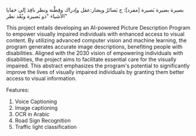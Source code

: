  بصيرة
بصيرة بَصيرة [مفرد]: ج بَصائرُ وبِصَار:عقل وإدراك وفِطْنة ونظر نافِذ إلى خفايا الأشياء "ذو بَصيرة وبُعْد نظر"

This project entails developing an AI-powered Picture Description Program to empower visually impaired individuals with enhanced access to visual content. 
By utilizing advanced computer vision and machine learning, the program generates accurate image descriptions, benefiting people with disabilities. 
Aligned with the 2030 vision of empowering individuals with disabilities, the project aims to facilitate essential care for the visually impaired. 
This abstract emphasizes the program's potential to significantly improve the lives of visually impaired individuals by granting them better access to visual information.

Features:
1.  Voice Captioning
2. Image captioning 
3. OCR in Arabic
4. Road Sign Recognition
5. Traffic light classification

